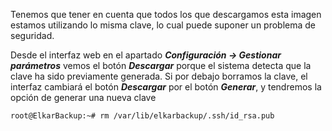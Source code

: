 Tenemos que tener en cuenta que todos los que descargamos esta imagen estamos utilizando lo misma clave, lo cual puede suponer un problema de seguridad.

Desde el interfaz web en el apartado ***Configuración → Gestionar parámetros*** vemos el botón ***Descargar*** porque el sistema detecta que la clave ha sido previamente generada. Si por debajo borramos la clave, el interfaz cambiará el botón ***Descargar*** por el botón ***Generar***, y tendremos la opción de generar una nueva clave

```
root@ElkarBackup:~# rm /var/lib/elkarbackup/.ssh/id_rsa.pub 
```

